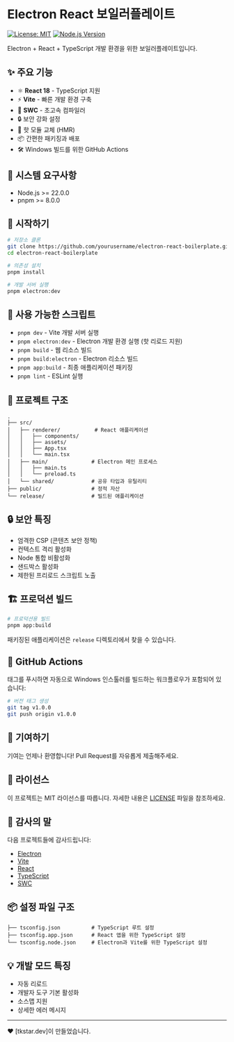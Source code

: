 # Electron React 보일러플레이트

[![License: MIT](https://img.shields.io/badge/License-MIT-yellow.svg)](https://opensource.org/licenses/MIT)
[![Node.js Version](https://img.shields.io/badge/node-%3E%3D22.0.0-brightgreen)](https://nodejs.org)

Electron + React + TypeScript 개발 환경을 위한 보일러플레이트입니다.

## ✨ 주요 기능

- ⚛️ **React 18** - TypeScript 지원
- ⚡ **Vite** - 빠른 개발 환경 구축
- 🚀 **SWC** - 초고속 컴파일러
- 🔒 보안 강화 설정
- 🔄 핫 모듈 교체 (HMR)
- 📦 간편한 패키징과 배포
- 🛠️ Windows 빌드를 위한 GitHub Actions

## 🔧 시스템 요구사항

- Node.js >= 22.0.0
- pnpm >= 8.0.0

## 🚀 시작하기

```bash
# 저장소 클론
git clone https://github.com/yourusername/electron-react-boilerplate.git
cd electron-react-boilerplate

# 의존성 설치
pnpm install

# 개발 서버 실행
pnpm electron:dev
```

## 📝 사용 가능한 스크립트

- `pnpm dev` - Vite 개발 서버 실행
- `pnpm electron:dev` - Electron 개발 환경 실행 (핫 리로드 지원)
- `pnpm build` - 웹 리소스 빌드
- `pnpm build:electron` - Electron 리소스 빌드
- `pnpm app:build` - 최종 애플리케이션 패키징
- `pnpm lint` - ESLint 실행

## 📁 프로젝트 구조

```
.
├── src/
│   ├── renderer/           # React 애플리케이션
│   │   ├── components/
│   │   ├── assets/
│   │   ├── App.tsx
│   │   └── main.tsx
│   ├── main/              # Electron 메인 프로세스
│   │   ├── main.ts
│   │   └── preload.ts
│   └── shared/            # 공유 타입과 유틸리티
├── public/                # 정적 자산
└── release/               # 빌드된 애플리케이션
```

## 🔒 보안 특징

- 엄격한 CSP (콘텐츠 보안 정책)
- 컨텍스트 격리 활성화
- Node 통합 비활성화
- 샌드박스 활성화
- 제한된 프리로드 스크립트 노출

## 🏗️ 프로덕션 빌드

```bash
# 프로덕션용 빌드
pnpm app:build
```

패키징된 애플리케이션은 `release` 디렉토리에서 찾을 수 있습니다.

## 🚀 GitHub Actions

태그를 푸시하면 자동으로 Windows 인스톨러를 빌드하는 워크플로우가 포함되어 있습니다:

```bash
# 버전 태그 생성
git tag v1.0.0
git push origin v1.0.0
```

## 🤝 기여하기

기여는 언제나 환영합니다! Pull Request를 자유롭게 제출해주세요.

## 📄 라이선스

이 프로젝트는 MIT 라이선스를 따릅니다. 자세한 내용은 [LICENSE](LICENSE) 파일을 참조하세요.

## 🙏 감사의 말

다음 프로젝트들에 감사드립니다:
- [Electron](https://www.electronjs.org/)
- [Vite](https://vitejs.dev/)
- [React](https://reactjs.org/)
- [TypeScript](https://www.typescriptlang.org/)
- [SWC](https://swc.rs/)

## 📦 설정 파일 구조

```
├── tsconfig.json          # TypeScript 루트 설정
├── tsconfig.app.json      # React 앱을 위한 TypeScript 설정
└── tsconfig.node.json     # Electron과 Vite를 위한 TypeScript 설정
```

## 💡 개발 모드 특징

- 자동 리로드
- 개발자 도구 기본 활성화
- 소스맵 지원
- 상세한 에러 메시지

---

❤️ [tkstar.dev]이 만들었습니다.
